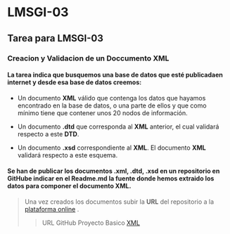 # LMSGI-03
## Tarea para LMSGI-03

### Creacion y Validacion de un Doccumento XML

#### La tarea indica que busquemos una base de datos que esté publicadaen internet y desde esa base de datos creemos:

- Un documento **XML** válido que contenga los datos que hayamos encontrado en la base de 
datos, o una parte de ellos y que como mínimo tiene que contener unos 20 nodos de información.

- Un documento **.dtd** que corresponda al **XML** anterior, el cual validará respecto a este **DTD**.


- Un documento **.xsd** correspondiente al **XML**. El documento **XML** validará respecto a este esquema.

#### Se han de publicar los documentos **.xml, .dtd, .xsd** en un repositorio en **GitHub**e indicar en el **Readme.md** la fuente donde hemos extraido los datos para componer el documento **XML**.
>Una vez creados los documentos subir la **URL** del repositorio a la  [plataforma online](http://fpadistancia.caib.es/mod/url/view.php?id=80234) .
>>URL GitHub Proyecto Basico [XML](https://github.com/andreshmb/LMSGI-03)
